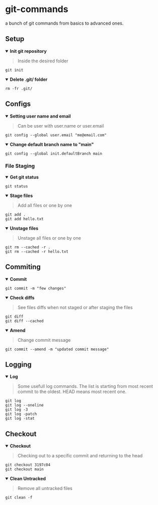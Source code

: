 # git-commands
a bunch of git commands from basics to advanced ones.


## Setup
<details open><summary><b> Init git repository </b></summary>
  
> Inside the desired folder
  
```
git init
```    
</details>

<details open><summary><b> Delete .git/ folder </b></summary>
  
```
rm -fr .git/
```    
</details>


## Configs
<details open><summary><b> Setting user name and email </b></summary>

> Can be user with user.name or user.email

```
git config --global user.email "me@email.com"
```    
</details>

<details open><summary><b> Change default branch name to "main" </b></summary>

```
git config --global init.defaultBranch main
```    
</details>


### File Staging
<details open><summary><b> Get git status </b></summary>

```
git status
```    
</details>

<details open><summary><b> Stage files </b></summary>

> Add all files or one by one
  
```
git add .
git add hello.txt
```    
</details>

<details open><summary><b> Unstage files </b></summary>

> Unstage all files or one by one
  
```
git rm --cached -r .
git rm --cached -r hello.txt
```    
</details>


## Commiting

<details open><summary><b> Commit </b></summary>
  
```
git commit -m "few changes"
```    
</details>

<details open><summary><b> Check diffs </b></summary>
  
> See files diffs when not staged or after staging the files
  
```
git diff 
git diff --cached
```    
</details>

<details open><summary><b> Amend </b></summary>
  
> Change commit message
  
```
git commit --amend -m "updated commit message"
```    
</details>

## Logging

<details open><summary><b> Log </b></summary>
  
> Some usefull log commands. The list is starting from most recent commit to the oldest. HEAD means most recent one.
  
```
git log
git log --oneline
git log -3 
git log -patch
git log -stat

```    
</details>

## Checkout

<details open><summary><b> Checkout </b></summary>
  
> Checking out to a specific commit and returning to the head
  
```
git checkout 3197c04
git checkout main
```    
</details>

<details open><summary><b> Clean Untracked </b></summary>
  
> Remove all untracked files
  
```
git clean -f
```    
</details>


